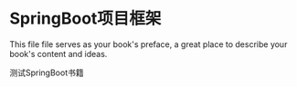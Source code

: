 # SpringBoot项目框架

This file file serves as your book's preface, a great place to describe your book's content and ideas.

测试SpringBoot书籍
